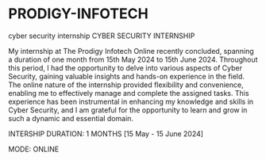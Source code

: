 # PRODIGY-INFOTECH
cyber security internship
CYBER SECURITY INTERNSHIP

My internship at The Prodigy Infotech Online recently concluded, spanning a duration of one month from 15th May 2024 to 15th June 2024. Throughout this period, I had the opportunity to delve into various aspects of Cyber Security, gaining valuable insights and hands-on experience in the field. The online nature of the internship provided flexibility and convenience, enabling me to effectively manage and complete the assigned tasks. This experience has been instrumental in enhancing my knowledge and skills in Cyber Security, and I am grateful for the opportunity to learn and grow in such a dynamic and essential domain.

INTERSHIP DURATION: 1 MONTHS [15 May - 15 June 2024]

MODE: ONLINE


